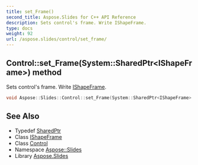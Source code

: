 ```yaml
---
title: set_Frame()
second_title: Aspose.Slides for C++ API Reference
description: Sets control's frame. Write IShapeFrame.
type: docs
weight: 92
url: /aspose.slides/control/set_frame/
---
```

## Control::set_Frame(System::SharedPtr\<IShapeFrame\>) method


Sets control's frame. Write [IShapeFrame](../../ishapeframe/).

```cpp
void Aspose::Slides::Control::set_Frame(System::SharedPtr<IShapeFrame> value) override
```

## See Also

* Typedef [SharedPtr](../../../system/sharedptr/)
* Class [IShapeFrame](../../ishapeframe/)
* Class [Control](../)
* Namespace [Aspose::Slides](../../)
* Library [Aspose.Slides](../../../)